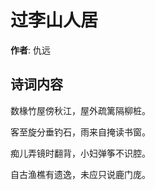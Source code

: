 # 过李山人居

**作者**: 仇远

## 诗词内容

数椽竹屋傍秋江，屋外疏篱隔柳桩。

客至旋分垂钓石，雨来自掩读书窗。

痴儿弄镜时翻背，小妇弹筝不识腔。

自古渔樵有遗逸，未应只说鹿门庞。

